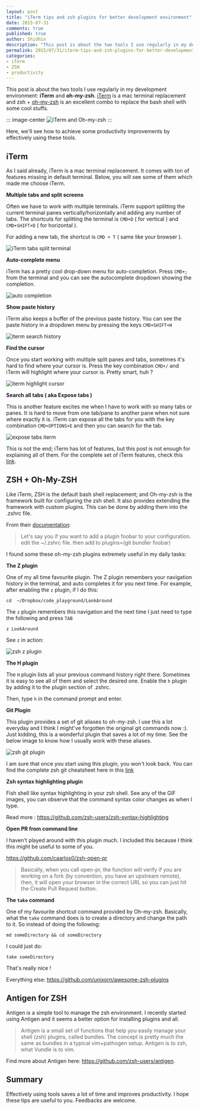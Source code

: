 ```yaml
---
layout: post
title: "iTerm tips and zsh plugins for better development environment"
date: 2015-07-31 
comments: true
published: true
author: Shidhin
description: "This post is about the two tools I use regularly in my development environment:  iTerm and oh-my-zsh. iTerm is a mac terminal replacement and zsh + oh-my-zsh is an excellent combo to replace the bash shell with some cool stuffs."
permalink: 2015/07/31/iterm-tips-and-zsh-plugins-for-better-development-environment/
categories:
- iTerm
- ZSH
- productivity
---
```


This post is about the two tools I use regularly in my development environment:  **iTerm** and **oh-my-zsh**. [iTerm](https://www.iterm2.com/) is a mac terminal replacement and zsh + [oh-my-zsh](https://github.com/robbyrussell/oh-my-zsh) is an excellent combo to replace the bash shell with some cool stuffs.

::: image-center
![iTerm and Oh-my-zsh](/img/iterm-zsh-plugins/iterm-ohmyzsh.png "iterm-ohmyzsh.png")
:::

Here, we'll see how to achieve some productivity improvements by effectively using these tools.

## iTerm

As I said already, iTerm is a mac terminal replacement. It comes with ton of features missing in default terminal. Below, you will see some of them which made me choose iTerm.

**Multiple tabs and split screens**

Often we have to work with multiple terminals. iTerm support splitting the current terminal panes vertically/horizontally and adding any number of tabs. The shortcuts for splitting the terminal is `CMD+D` ( for vertical ) and `CMD+SHIFT+D` ( for horizontal ).

For adding a new tab, the shortcut is `CMD + T` ( same like your browser ).

![iTerm tabs split terminal](/img/iterm-zsh-plugins/new-tab.png)

**Auto-complete menu**

iTerm has a pretty cool drop-down menu for auto-completion.  Press `CMD+;` from the terminal and you can see the autocomplete dropdown showing the completion.

![auto completion](/img/iterm-zsh-plugins/autocomplete.png)

**Show paste history**

iTerm also keeps a buffer of the previous paste history. You can see the paste history in a dropdown menu by pressing the keys `CMD+SHIFT+H`

![iterm search history](/img/iterm-zsh-plugins/paste-history.png)

**Find the cursor**

Once you start working with multiple split panes and tabs, sometimes it's hard to find where your cursor is. Press the key combination `CMD+/` and iTerm will highlight where your cursor is. Pretty smart, huh ?

![iterm highlight cursor](/img/iterm-zsh-plugins/find-cursor.png "Screen Shot 2015-07-31 at 12.39.47 PM.png")

**Search all tabs ( aka Expose tabs )**

This is another feature excites me when I have to work with so many tabs or panes. It is hard to move from one tab/pane to another pane when not sure where exactly it is. iTerm can expose all the tabs for you with the key combination `CMD+OPTIONS+E` and then you can search for the tab.

![expose tabs iterm](/img/iterm-zsh-plugins/search-tabs.png "Screen Shot 2015-07-31 at 12.56.05 PM.png")


This is not the end; iTerm has lot of features, but this post is not enough for explaining all of them. For the complete set of iTerm features, check this [link](https://iterm2.com/documentation-highlights.html).

## ZSH + Oh-My-ZSH

Like iTerm, ZSH is the default bash shell replacement; and Oh-my-zsh is the framework built for configuring the zsh shell. It also provides extending the framework with custom plugins. This can be done by adding them into the .zshrc file.

From their [documentation](https://github.com/robbyrussell/oh-my-zsh/wiki/Customization):
> Let's say you if you want to add a plugin foobar to your configuration.
> edit  the ~/.zshrc file. then add to
> plugins=(git bundler foobar)

I found some these oh-my-zsh plugins extremely useful in my daily tasks:

**The Z plugin**

One of my all time favourite plugin. The Z plugin remembers your navigation history in the terminal, and auto completes it for you next time. For example, after enabling the `z` plugin, if I do this:

	cd  ~/Dropbox/code_playground/LookAround

The `z` plugin remembers this navigation and the next time I just need to type the following and press `TAB`

	z LookAround

See `z` in action:

![zsh z plugin](/img/iterm-zsh-plugins/z-plugin.gif "z-plugin.gif")

**The H plugin**

The `H` plugin lists all your previous command history right there. Sometimes it is easy to see all of them and select the desired one. Enable the `h` plugin by adding it to the plugin section of .zshrc.

Then, type `h` in the command prompt and enter.

**Git Plugin**

This plugin provides a set of git aliases to oh-my-zsh. I use this a lot everyday and I think I might've forgotten the original git commands now :). Just kidding, this is a wonderful plugin that saves a lot of my time.  See the below image to know how I usually work with these aliases.

![zsh git plugin](/img/iterm-zsh-plugins/git-plugin.gif "git-plugin.gif")

I am sure that once you start using this plugin, you won't look back. You can find the complete zsh git cheatsheet here in this [link](https://github.com/robbyrussell/oh-my-zsh/wiki/Cheatsheet#git)

**Zsh syntax highlighting plugin**

Fish shell like syntax highlighting in your zsh shell. See any of the GIF images, you can observe that the command syntax color changes as when I type.

Read more : https://github.com/zsh-users/zsh-syntax-highlighting

**Open PR from command line**

I haven't played around with this plugin much. I included this because I think this might be useful to some of you.

https://github.com/caarlos0/zsh-open-pr
>Basically, when you call open-pr, the function will verify if you are working on a fork (by convention, you have an upstream remote), then, it will open your browser in the correct URL so you can just hit the Create Pull Request button.

**The `take` command**

One of my  favourite shortcut command provided by Oh-my-zsh. Basically, what the `take` command does is  to create a directory and change the path to it. So instead of doing the following:

	md someDirectory && cd someDirectory

I could just do:

	take someDirectory

That's really nice !

Everything else: https://github.com/unixorn/awesome-zsh-plugins

## Antigen for ZSH

Antigen is a simple tool to manage the zsh environment. I recently started using Antigen and it seems a better option for installing plugins and all.
> Antigen is a small set of functions that help you easily manage your shell (zsh) plugins, called bundles. The concept is pretty much the same as bundles in a typical vim+pathogen setup. Antigen is to zsh, what Vundle is to vim.

Find more about Antigen here: https://github.com/zsh-users/antigen.

## Summary

Effectively using tools saves a lot of time and improves productivity. I hope these tips are useful to you. Feedbacks are welcome.

